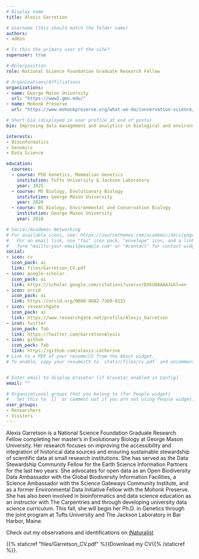 ```yaml
---
# Display name
title: Alexis Garretson

# Username (this should match the folder name)
authors:
- admin

# Is this the primary user of the site?
superuser: true

# Role/position
role: National Science Foundation Graduate Research Fellow

# Organizations/Affiliations
organizations:
- name: George Mason University
  url: "https://www2.gmu.edu/"
- name: Mohonk Preserve
  url: "https://www.mohonkpreserve.org/what-we-do/conservation-science/"

# Short bio (displayed in user profile at end of posts)
bio: Improving data management and analytics in biological and environmental sciences

interests:
- Bioinformatics
- Genomics
- Data Science

education:
  courses:
  - course: PhD Genetics, Mammalian Genetics
    institution: Tufts University & Jackson Laboratory
    year: 2025
  - course: MS Biology, Evolutionary Biology
    institution: George Mason University
    year: 2020
  - course: BS Biology, Environmental and Conservation Biology
    institution: George Mason University
    year: 2018

# Social/Academic Networking
# For available icons, see: https://sourcethemes.com/academic/docs/page-builder/#icons
#   For an email link, use "fas" icon pack, "envelope" icon, and a link in the
#   form "mailto:your-email@example.com" or "#contact" for contact widget.
social:
- icon: cv
  icon_pack: ai
  link: files/Garretson_CV.pdf
- icon: google-scholar
  icon_pack: ai
  link: https://scholar.google.com/citations?user=srDXkU0AAAAJ&hl=en
- icon: orcid
  icon_pack: ai
  link: https://orcid.org/0000-0002-7260-0131
- icon: researchgate
  icon_pack: ai
  link: https://www.researchgate.net/profile/Alexis_Garretson
- icon: twitter
  icon_pack: fab
  link: https://twitter.com/GarretsonAlexis
- icon: github
  icon_pack: fab
  link: https://github.com/alexis-catherine
# Link to a PDF of your resume/CV from the About widget.
# To enable, copy your resume/CV to `static/files/cv.pdf` and uncomment the lines below.


# Enter email to display Gravatar (if Gravatar enabled in Config)
email: ""

# Organizational groups that you belong to (for People widget)
#   Set this to `[]` or comment out if you are not using People widget.
user_groups:
- Researchers
- Visitors
---
```


Alexis Garretson is a National Science Foundation Graduate Research Fellow completing her master’s in Evolutionary Biology at George Mason University. Her research focuses on improving the accessibility and integration of historical data sources and ensuring sustainable stewardship of scientific data at small research institutions. She has served as the Data Stewardship Community Fellow for the Earth Science Information Partners for the last two years. She advocates for open data as an Open Biodiversity Data Ambassador with the Global Biodiversity Information Facilities, a Science Ambassador with the Science Gateways Community Institute, and as a former Environmental Data Initiative Fellow with the Mohonk Preserve. She has also been involved in bioinformatics and data science education as an instructor with The Carpentries and through developing university data science curriculum. This fall, she will begin her Ph.D. in Genetics through the joint program at Tufts University and The Jackson Laboratory in Bar Harbor, Maine.

Check out my observations and identifications on [iNaturalist](https://www.inaturalist.org/people/alexis18
) 

{{% staticref "files/Garretson_CV.pdf" %}}Download my CV{{% /staticref %}}.